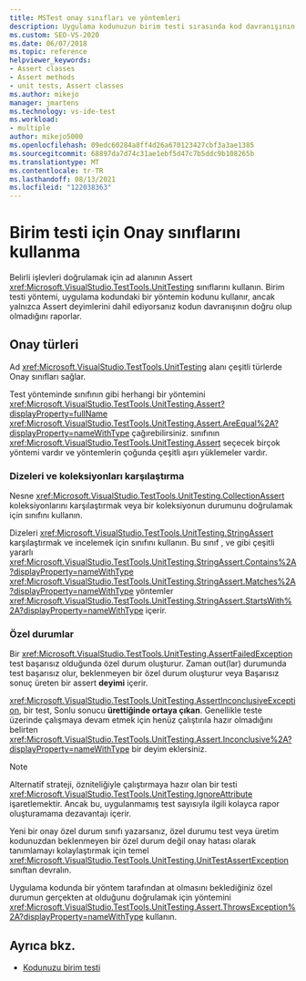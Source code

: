 ```yaml
---
title: MSTest onay sınıfları ve yöntemleri
description: Uygulama kodunuzun birim testi sırasında kod davranışının doğru olduğunu test etmek için Assert deyimlerini kullanmayı öğrenin.
ms.custom: SEO-VS-2020
ms.date: 06/07/2018
ms.topic: reference
helpviewer_keywords:
- Assert classes
- Assert methods
- unit tests, Assert classes
ms.author: mikejo
manager: jmartens
ms.technology: vs-ide-test
ms.workload:
- multiple
author: mikejo5000
ms.openlocfilehash: 09edc60284a8ff4d26a670123427cbf3a3ae1385
ms.sourcegitcommit: 68897da7d74c31ae1ebf5d47c7b5ddc9b108265b
ms.translationtype: MT
ms.contentlocale: tr-TR
ms.lasthandoff: 08/13/2021
ms.locfileid: "122038363"
---
```

# <a name="use-assert-classes-for-unit-testing"></a>Birim testi için Onay sınıflarını kullanma

Belirli işlevleri doğrulamak için ad alanının Assert <xref:Microsoft.VisualStudio.TestTools.UnitTesting> sınıflarını kullanın. Birim testi yöntemi, uygulama kodundaki bir yöntemin kodunu kullanır, ancak yalnızca Assert deyimlerini dahil ediyorsanız kodun davranışının doğru olup olmadığını raporlar.

## <a name="kinds-of-asserts"></a>Onay türleri

Ad <xref:Microsoft.VisualStudio.TestTools.UnitTesting> alanı çeşitli türlerde Onay sınıfları sağlar.

Test yönteminde sınıfının gibi herhangi bir yöntemini <xref:Microsoft.VisualStudio.TestTools.UnitTesting.Assert?displayProperty=fullName> <xref:Microsoft.VisualStudio.TestTools.UnitTesting.Assert.AreEqual%2A?displayProperty=nameWithType> çağırebilirsiniz. sınıfının <xref:Microsoft.VisualStudio.TestTools.UnitTesting.Assert> seçecek birçok yöntemi vardır ve yöntemlerin çoğunda çeşitli aşırı yüklemeler vardır.

### <a name="compare-strings-and-collections"></a>Dizeleri ve koleksiyonları karşılaştırma

Nesne <xref:Microsoft.VisualStudio.TestTools.UnitTesting.CollectionAssert> koleksiyonlarını karşılaştırmak veya bir koleksiyonun durumunu doğrulamak için sınıfını kullanın.

Dizeleri <xref:Microsoft.VisualStudio.TestTools.UnitTesting.StringAssert> karşılaştırmak ve incelemek için sınıfını kullanın. Bu sınıf , ve gibi çeşitli yararlı <xref:Microsoft.VisualStudio.TestTools.UnitTesting.StringAssert.Contains%2A?displayProperty=nameWithType> <xref:Microsoft.VisualStudio.TestTools.UnitTesting.StringAssert.Matches%2A?displayProperty=nameWithType> yöntemler <xref:Microsoft.VisualStudio.TestTools.UnitTesting.StringAssert.StartsWith%2A?displayProperty=nameWithType> içerir.

### <a name="exceptions"></a>Özel durumlar

Bir <xref:Microsoft.VisualStudio.TestTools.UnitTesting.AssertFailedException> test başarısız olduğunda özel durum oluşturur. Zaman out(lar) durumunda test başarısız olur, beklenmeyen bir özel durum oluşturur veya Başarısız sonuç üreten bir assert **deyimi** içerir.

<xref:Microsoft.VisualStudio.TestTools.UnitTesting.AssertInconclusiveException>, bir test, Sonlu sonucu **ürettiğinde ortaya çıkan**. Genellikle teste üzerinde çalışmaya devam etmek için henüz çalıştırıla hazır olmadığını belirten <xref:Microsoft.VisualStudio.TestTools.UnitTesting.Assert.Inconclusive%2A?displayProperty=nameWithType> bir deyim eklersiniz.

> [!NOTE]
> Alternatif strateji, özniteliğiyle çalıştırmaya hazır olan bir testi <xref:Microsoft.VisualStudio.TestTools.UnitTesting.IgnoreAttribute> işaretlemektir. Ancak bu, uygulanmamış test sayısıyla ilgili kolayca rapor oluşturamama dezavantajı içerir.

Yeni bir onay özel durum sınıfı yazarsanız, özel durumu test veya üretim kodunuzdan beklenmeyen bir özel durum değil onay hatası olarak tanımlamayı kolaylaştırmak için temel <xref:Microsoft.VisualStudio.TestTools.UnitTesting.UnitTestAssertException> sınıftan devralın.

Uygulama kodunda bir yöntem tarafından at olmasını beklediğiniz özel durumun gerçekten at olduğunu doğrulamak için yöntemini <xref:Microsoft.VisualStudio.TestTools.UnitTesting.Assert.ThrowsException%2A?displayProperty=nameWithType> kullanın.

## <a name="see-also"></a>Ayrıca bkz.

- [Kodunuzu birim testi](../test/unit-test-your-code.md)
